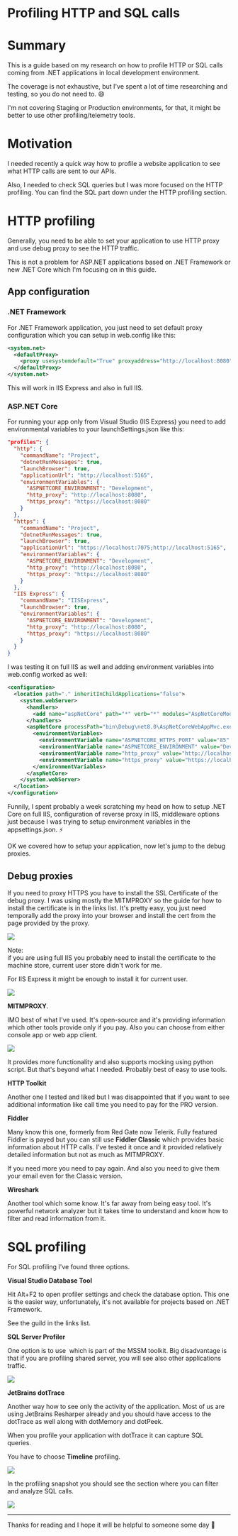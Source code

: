 Profiling HTTP and SQL calls
============================

Summary
=======

This is a guide based on my research on how to profile HTTP or SQL calls coming from .NET applications in local development environment.

The coverage is not exhaustive, but I've spent a lot of time researching and testing, so you do not need to. 😄

I'm not covering Staging or Production environments, for that, it might be better to use other profiling/telemetry tools.

Motivation
==========

I needed recently a quick way how to profile a website application to see what HTTP calls are sent to our APIs.

Also, I needed to check SQL queries but I was more focused on the HTTP profiling. You can find the SQL part down under the HTTP profiling section.

HTTP profiling
==============

Generally, you need to be able to set your application to use HTTP proxy and use debug proxy to see the HTTP traffic.

This is not a problem for ASP.NET applications based on .NET Framework or new .NET Core which I'm focusing on in this guide.

App configuration
-----------------

### .NET Framework

For .NET Framework application, you just need to set default proxy configuration which you can setup in web.config like this:

```xml
<system.net>
  <defaultProxy>
    <proxy usesystemdefault="True" proxyaddress="http://localhost:8080" bypassonlocal="False" />
  </defaultProxy>
</system.net>
```
This will work in IIS Express and also in full IIS.

### ASP.NET Core

For running your app only from Visual Studio (IIS Express) you need to add environmental variables to your launchSettings.json like this:

```json
"profiles": {
  "http": {
    "commandName": "Project",
    "dotnetRunMessages": true,
    "launchBrowser": true,
    "applicationUrl": "http://localhost:5165",
    "environmentVariables": {
      "ASPNETCORE_ENVIRONMENT": "Development",
      "http_proxy": "http://localhost:8080",
      "https_proxy": "https://localhost:8080"
    }
  },
  "https": {
    "commandName": "Project",
    "dotnetRunMessages": true,
    "launchBrowser": true,
    "applicationUrl": "https://localhost:7075;http://localhost:5165",
    "environmentVariables": {
      "ASPNETCORE_ENVIRONMENT": "Development",
      "http_proxy": "http://localhost:8080",
      "https_proxy": "https://localhost:8080"
    }
  },
  "IIS Express": {
    "commandName": "IISExpress",
    "launchBrowser": true,
    "environmentVariables": {
      "ASPNETCORE_ENVIRONMENT": "Development",
      "http_proxy": "http://localhost:8080",
      "https_proxy": "https://localhost:8080"
    }
  }
}
```

I was testing it on full IIS as well and adding environment variables into web.config worked as well:

```xml
<configuration>
  <location path="." inheritInChildApplications="false">
    <system.webServer>
      <handlers>
        <add name="aspNetCore" path="*" verb="*" modules="AspNetCoreModuleV2" resourceType="Unspecified" />
      </handlers>
      <aspNetCore processPath="bin\Debug\net8.0\AspNetCoreWebAppMvc.exe" arguments="" stdoutLogEnabled="false" hostingModel="InProcess">
        <environmentVariables>
          <environmentVariable name="ASPNETCORE_HTTPS_PORT" value="85" />
          <environmentVariable name="ASPNETCORE_ENVIRONMENT" value="Development" />
          <environmentVariable name="http_proxy" value="http://localhost:8080"/>
          <environmentVariable name="https_proxy" value="https://localhost:8080"/>
        </environmentVariables>
      </aspNetCore>
    </system.webServer>
  </location>
</configuration>
```

Funnily, I spent probably a week scratching my head on how to setup .NET Core on full IIS, configuration of reverse proxy in IIS, middleware options just because I was trying to setup environment variables in the appsettings.json. ⚡

OK we covered how to setup your application, now let's jump to the debug proxies.

Debug proxies
-------------

If you need to proxy HTTPS you have to install the SSL Certificate of the debug proxy. I was using mostly the MITMPROXY so the guide for how to install the certificate is in the links list. It's pretty easy, you just need temporally add the proxy into your browser and install the cert from the page provided by the proxy. 

![](assets/image2024-3-16_14-17-12.png)

Note:\
if you are using full IIS you probably need to install the certificate to the machine store, current user store didn't work for me.

For IIS Express it might be enough to install it for current user. 

![](assets/image2024-3-16_15-3-45.png)

**MITMPROXY**. 

IMO best of what I've used. It's open-source and it's providing information which other tools provide only if you pay. Also you can choose from either console app or web app client.

![](assets/image2024-2-28_14-47-45.png)

It provides more functionality and also supports mocking using python script. But that's beyond what I needed. Probably best of easy to use tools.

**HTTP Toolkit**

Another one I tested and liked but I was disappointed that if you want to see additional information like call time you need to pay for the PRO version.  

**Fiddler**

Many know this one, formerly from Red Gate now Telerik. Fully featured Fiddler is payed but you can still use **Fiddler Classic** which provides basic information about HTTP calls. I've tested it once and it provided relatively detailed information but not as much as MITMPROXY.

If you need more you need to pay again. And also you need to give them your email even for the Classic version. 

**Wireshark**

Another tool which some know. It's far away from being easy tool. It's powerful network analyzer but it takes time to understand and know how to filter and read information from it.

SQL profiling
=============

For SQL profiling I've found three options.

**Visual Studio Database Tool**

Hit Alt+F2 to open profiler settings and check the database option. This one is the easier way, unfortunately, it's not available for projects based on .NET Framework.

See the guild in the links list.

**SQL Server Profiler**

One option is to use  which is part of the MSSM toolkit. Big disadvantage is that if you are profiling shared server, you will see also other applications traffic.

![](assets/image2024-2-28_15-10-15.png)

**JetBrains dotTrace**

Another way how to see only the activity of the application. Most of us are using JetBrains Resharper already and you should have access to the dotTrace as well along with dotMemory and dotPeek.

When you profile your application with dotTrace it can capture SQL queries. 

You have to choose **Timeline** profiling.

![](assets/image2024-2-28_15-19-18.png)

In the profiling snapshot you should see the section where you can filter and analyze SQL calls.

![](assets/image2024-2-28_15-23-50.png)

* * * * *

Thanks for reading and I hope it will be helpful to someone some day 👋
